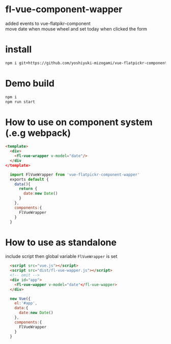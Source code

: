 # fl-vue-component-wapper
added events  to vue-flatpikr-component  
move date when mouse wheel  and set today when clicked the form
# install
```sh
npm i git+https://github.com/yoshiyuki-mizogami/vue-flatpickr-component-wapper
```

# Demo build
```sh
npm i
npm run start
```

# How to use on component system (.e.g webpack)
```html
<template>
  <div>
    <fl-vue-wrapper v-model="date"/>
  </div
</template>
```
```js
  import FlVueWrapper from 'vue-flatpickr-component-wapper'
  exports default {
    data(){
      return {
        date:new Date()
      }
    },
    components:{
      FlVueWrapper
    }
  }
```

# How to use as standalone
include script then global variable `FlVueWrapper` is set
```html
  <script src="vue.js"></script>
  <script src="dist/fl-vue-wapper.js"></script>
  <!-- omit -->
  <div id="app">
    <fl-vue-wapper v-model="date"</fl-vue-wapper>
  </div>
```
```js
  new Vue({
    el:'#app',
    data:{
      date:new Date()
    },
    components:{
      FlVueWrapper
    }
  }
```